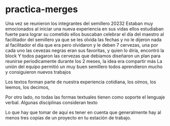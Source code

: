 # practica-merges
Una vez se reunieron los integrantes del semillero 20232
Estaban muy emocionados al iniciar una nueva experiencia en sus vidas
ellos estudiaban fuerte para lograr su cometido
ellos buscaban celebrar el día del maestro al facilitador del semillero
ya que se les olvida las fechas y no le dijeron nada al facilitador el dia que era 
pero olvidaron y le deben 7 cervezas, una por cada uno
las cevezas negras eran sus favoritas, y quien lo diría, encontró la block
Y todos pagaron las cervezas que debiamos
diseñaron un plan para reunirse periodicamente durante los 2 meses, la idea era compartir más
La unión del equipo permitió un muy buen semillero
todos aprendieron mucho y consiguieron nuevos trabajos

Los textos forman parte de nuestra experiencia cotidiana, los oímos, los leemos, los decimos, 


Por otro lado, no todas las formas textuales tienen como soporte el lenguaje verbal. Algunas disciplinas consideran texto

Lo que hay que tomar de aquí es tener en cuenta que generalmente hay al menos tres copias de un proyecto en tu estación de trabajo.
